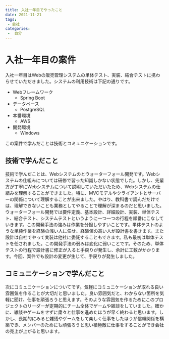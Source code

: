 ```yaml
---
title: 入社一年目でやったこと
date: 2021-11-21
tags:
 - 会社
categories:
 -  自分
---
```


# 入社一年目の案件

入社一年目はWebの販売管理システムの単体テスト、実装、結合テストに携わらせていただきました。システムの利用技術は下記の通りです。
- Webフレームワーク
  - Spring Boot
- データベース
  - PostgreSQL
- 本番環境
  - AWS
- 開発環境
  - Windows

この案件で学んだことは技術とコミュニケーションです。

## 技術で学んだこと 

技術で学んだことは、Webシステムのとウォーターフォール開発です。Webシステムの仕組みについては研修で習った知識しかない状態でした。しかし、先輩方が丁寧にWebシステムについて説明していただいたため、Webシステムの仕組みを理解することができました。特に、MVCモデルやクライアントとサーバーの関係について理解することが出来ました。やはり、教科書で読んだだけでは、理解できないことも業務としてやることで理解が深まるのだと思いました。ウォーターフォール開発では要件定義、基本設計、詳細設計、実装、単体テスト、結合テスト、システムテストというように一つ一つの行程を順番にこなしていきます。この開発手法の強みは作業を分担しやすいことです。単体テストのような単純作業を経験の浅い人に任せ、経験値の高い人が設計書を書きます。また設計は自社でやって実装は他社に委託することもできます。私も最初は単体テストを任されました。この開発手法の弱みは変化に弱いことです。そのため、単体テストの行程で設計書に修正が入ると手戻りが発生し、余計に工数がかかります。今回、案件でも設計の変更が生じて、手戻りが発生しました。

## コミュニケーションで学んだこと

次にコミュニケーションについてです。気軽にコミュニケーションが取れる良い雰囲気を作ることが大切だと思いました。良い雰囲気だと、わからない箇所を気軽に聞け、仕事を頑張ろうと思えます。そのような雰囲気を作るためにこのプロジェクトのリーダーが定期的にチーム全体でゲームや雑談をしていました。確かに、雑談やゲームをせずに粛々と仕事を進めたほうが早く終わると思います。しかし、長期的にみると雑残やゲームをして楽しく仕事をしたほうが信頼関係を構築でき、メンバーのためにも頑張ろうと思い積極敵に仕事をすることができ会社の売上が上がると思います。
